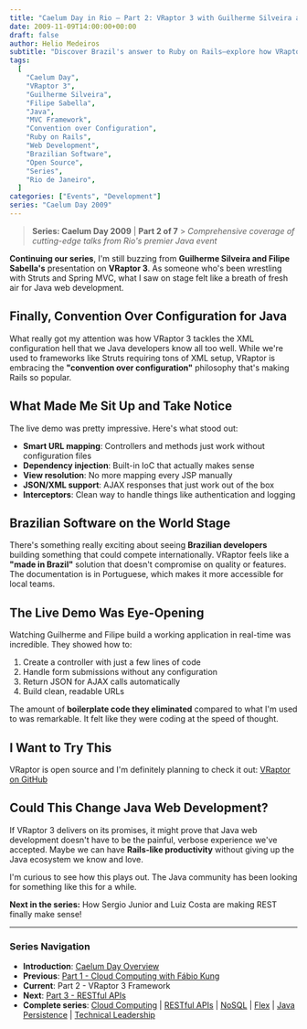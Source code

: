 ```yaml
---
title: "Caelum Day in Rio – Part 2: VRaptor 3 with Guilherme Silveira and Filipe Sabella"
date: 2009-11-09T14:00:00+00:00
draft: false
author: Helio Medeiros
subtitle: "Discover Brazil's answer to Ruby on Rails—explore how VRaptor 3's convention-over-configuration philosophy and annotation-driven approach makes Java web development feel surprisingly elegant and productive"
tags:
  [
    "Caelum Day",
    "VRaptor 3",
    "Guilherme Silveira",
    "Filipe Sabella",
    "Java",
    "MVC Framework",
    "Convention over Configuration",
    "Ruby on Rails",
    "Web Development",
    "Brazilian Software",
    "Open Source",
    "Series",
    "Rio de Janeiro",
  ]
categories: ["Events", "Development"]
series: "Caelum Day 2009"
---
```


> **Series: Caelum Day 2009** | **Part 2 of 7** > _Comprehensive coverage of cutting-edge talks from Rio's premier Java event_

**Continuing our series**, I'm still buzzing from **Guilherme Silveira and Filipe Sabella's** presentation on **VRaptor 3**. As someone who's been wrestling with Struts and Spring MVC, what I saw on stage felt like a breath of fresh air for Java web development.

## Finally, Convention Over Configuration for Java

What really got my attention was how VRaptor 3 tackles the XML configuration hell that we Java developers know all too well. While we're used to frameworks like Struts requiring tons of XML setup, VRaptor is embracing the **"convention over configuration"** philosophy that's making Rails so popular.

## What Made Me Sit Up and Take Notice

The live demo was pretty impressive. Here's what stood out:

- **Smart URL mapping**: Controllers and methods just work without configuration files
- **Dependency injection**: Built-in IoC that actually makes sense
- **View resolution**: No more mapping every JSP manually
- **JSON/XML support**: AJAX responses that just work out of the box
- **Interceptors**: Clean way to handle things like authentication and logging

## Brazilian Software on the World Stage

There's something really exciting about seeing **Brazilian developers** building something that could compete internationally. VRaptor feels like a **"made in Brazil"** solution that doesn't compromise on quality or features. The documentation is in Portuguese, which makes it more accessible for local teams.

## The Live Demo Was Eye-Opening

Watching Guilherme and Filipe build a working application in real-time was incredible. They showed how to:

1. Create a controller with just a few lines of code
2. Handle form submissions without any configuration
3. Return JSON for AJAX calls automatically
4. Build clean, readable URLs

The amount of **boilerplate code they eliminated** compared to what I'm used to was remarkable. It felt like they were coding at the speed of thought.

## I Want to Try This

VRaptor is open source and I'm definitely planning to check it out:
[VRaptor on GitHub](https://github.com/caelum/vraptor)

## Could This Change Java Web Development?

If VRaptor 3 delivers on its promises, it might prove that Java web development doesn't have to be the painful, verbose experience we've accepted. Maybe we can have **Rails-like productivity** without giving up the Java ecosystem we know and love.

I'm curious to see how this plays out. The Java community has been looking for something like this for a while.

**Next in the series:** How Sergio Junior and Luiz Costa are making REST finally make sense!

---

### **Series Navigation**

- **Introduction**: [Caelum Day Overview](../2009-11-07-caelum-day-intro/)
- **Previous**: [Part 1 - Cloud Computing with Fábio Kung](../2009-11-08-caelum-day-part1-cloud-fabio-kung/)
- **Current**: Part 2 - VRaptor 3 Framework
- **Next**: [Part 3 - RESTful APIs](../2009-11-10-caelum-day-part3-restful-apis/)
- **Complete series**: [Cloud Computing](../2009-11-08-caelum-day-part1-cloud-fabio-kung/) | [RESTful APIs](../2009-11-10-caelum-day-part3-restful-apis/) | [NoSQL](../2009-11-11-caelum-day-part4-nosql/) | [Flex](../2009-11-12-caelum-day-part5-flex/) | [Java Persistence](../2009-11-13-caelum-day-part6-java-persistence/) | [Technical Leadership](../2009-11-14-caelum-day-final-leadership-phillip-calcado/)

